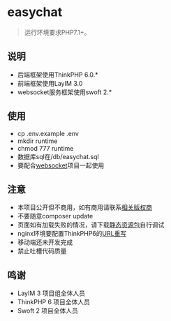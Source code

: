 easychat
===============

> 运行环境要求PHP7.1+。

## 说明

* 后端框架使用ThinkPHP 6.0.*
* 前端框架使用LayIM 3.0
* websocket服务框架使用swoft 2.*

## 使用

* cp .env.example .env
* mkdir runtime
* chmod 777 runtime
* 数据库sql在/db/easychat.sql
* 要配合[websocket](https://github.com/LazyShiro/easychat_websocket)项目一起使用

## 注意

* 本项目公开但不商用，如有商用请联系[相关版权商](https://www.layui.com/layim/)
* 不要随意composer update
* 页面如有加载失败的情况，请下载[静态资源包](https://github.com/LazyShiro/easychat_resource_package)自行调试
* nginx环境要配置ThinkPHP6的[URL重写](https://www.kancloud.cn/manual/thinkphp6_0/1037488)
* 移动端还未开发完成
* 禁止吐槽代码质量

## 鸣谢

* LayIM 3 项目组全体人员
* ThinkPHP 6 项目全体人员
* Swoft 2 项目全体人员